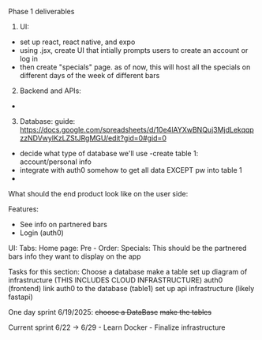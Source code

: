 Phase 1 deliverables

1. UI:
- set up react, react native, and expo
- using .jsx, create UI that intially prompts users to create an account or log in
- then create "specials" page. as of now, this will host all the specials on different days of the week of different bars


2. Backend and APIs:
- 


3. Database:
guide: https://docs.google.com/spreadsheets/d/10e4lAYXwBNQuj3MjdLekqqpzzNDVwylKzLZStJRgMGU/edit?gid=0#gid=0 
- decide what type of database we'll use
-create table 1: account/personal info
- integrate with auth0 somehow to get all data EXCEPT pw into table 1
- 

What should the end product look like on the user side:

Features: 
- See info on partnered bars 
- Login (auth0)


UI:
Tabs:
    Home page: 
    Pre - Order: 
    Specials:
        This should be the partnered bars info they want to display on the app


Tasks for this section:
    Choose a database 
    make a table 
    set up diagram of infrastructure (THIS INCLUDES CLOUD INFRASTRUCTURE)
    auth0 (frontend)
    link auth0 to the database (table1)
    set up api infrastructure (likely fastapi)

One day sprint 6/19/2025:
    ~~choose a DataBase~~
    ~~make the tables~~ 
    

Current sprint 6/22 -> 6/29
    - Learn Docker 
    - Finalize infrastructure 
